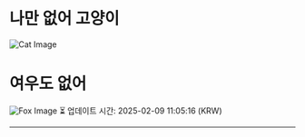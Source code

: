 
# 나만 없어 고양이

![Cat Image](https://cdn2.thecatapi.com/images/0VDLLByGi.jpg)

# 여우도 없어
![Fox Image](https://randomfox.ca/images/73.jpg)
⏳ 업데이트 시간: 2025-02-09 11:05:16 (KRW)

---

